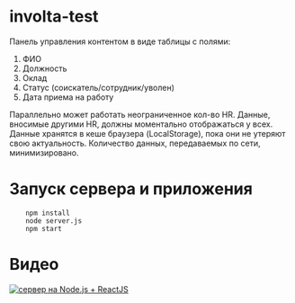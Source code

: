 # involta-test

Панель управления контентом в виде таблицы с полями:

1. ФИО
2. Должность
3. Оклад
4. Статус (соискатель/сотрудник/уволен)
5. Дата приема на работу

Параллельно может работать неограниченное кол-во HR. Данные, вносимые другими HR, должны моментально отображаться у всех. 
Данные хранятся в кеше браузера (LocalStorage), пока они не утеряют свою актуальность. Количество данных, передаваемых по сети, минимизировано.

# Запуск сервера и приложения

        npm install  
        node server.js
        npm start        
 
# Видео
[![сервер на Node.js + ReactJS](https://i9.ytimg.com/vi/-kjKtdNsJWg/mq3.jpg?sqp=CNjU6PoF&rs=AOn4CLBK0SPMNbFS9JGfSuJ1VW4enupMLw)](https://youtube.com/watch?v=-kjKtdNsJWg)


